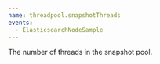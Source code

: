 ```yaml
---
name: threadpool.snapshotThreads
events:
  - ElasticsearchNodeSample
---
```


The number of threads in the snapshot pool.